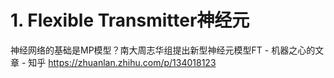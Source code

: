 # 1. Flexible Transmitter神经元





神经网络的基础是MP模型？南大周志华组提出新型神经元模型FT - 机器之心的文章 - 知乎
https://zhuanlan.zhihu.com/p/134018123







